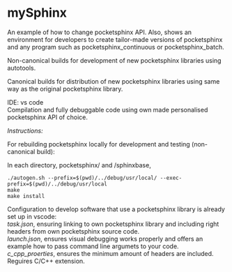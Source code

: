 # mySphinx  
An example of how to change pocketsphinx API. Also, shows an environment for developers to create tailor-made versions of pocketsphinx and any program such as pocketsphinx_continuous or pocketsphinx_batch. 

Non-canonical builds for development of new pocketsphinx libraries using autotools.

Canonical builds for distribution of new pocketsphinx libraries using same way as the original pocketsphinx library.  

IDE: vs code  
Compilation and fully debuggable code using own made personalised pocketsphinx API of choice.  


*Instructions:*

For rebuilding pocketsphinx locally for development and testing (non-canonical build):

In each directory, pocketsphinx/ and /sphinxbase,

```
./autogen.sh --prefix=$(pwd)/../debug/usr/local/ --exec-prefix=$(pwd)/../debug/usr/local
make
make install
```

Configuration to develop software that use a pocketsphinx library is already set up in vscode:  
*task.json*, ensuring linking to own pocketsphinx library and including right headers from own pocketsphinx source code.  
*launch.json*, ensures visual debugging works properly and offers an example how to pass command line argumets to your code.  
*c_cpp_proerties*, ensures the minimum amount of headers are included.  
Reguires C/C++ extension.
